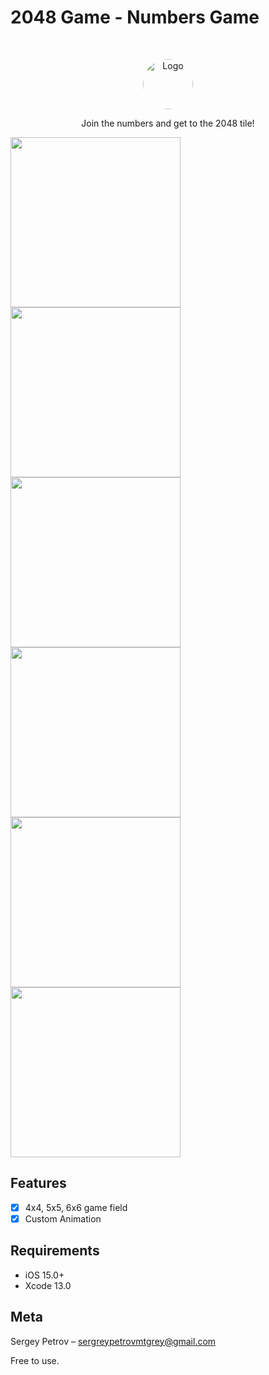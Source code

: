 # 2048 Game - Numbers Game
<br />
<p align="center">
  <a href="https://github.com/Mutagrey/2048Game/blob/main/Screens/Icon.jpeg">
    <img src="/Screens/Icon.jpeg" alt="Logo" width="80" height="80" style="border-radius: 50px">
  </a>
  <p align="center">
       Join the numbers and get to the 2048 tile!
  </p>
</p>

<p align="row">
<img src= "https://github.com/Mutagrey/2048Game/blob/main/Screens/screen1.png" width="272" >
<img src= "https://github.com/Mutagrey/2048Game/blob/main/Screens/screen2.png" width="272" >
<img src= "https://github.com/Mutagrey/2048Game/blob/main/Screens/screen3.png" width="272" >
<img src= "https://github.com/Mutagrey/2048Game/blob/main/Screens/screen4.png" width="272" >
<img src= "https://github.com/Mutagrey/2048Game/blob/main/Screens/screen5.png" width="272" >
<img src= "https://github.com/Mutagrey/2048Game/blob/main/Screens/screen6.png" width="272" >
</p>

## Features

- [x] 4x4, 5x5, 6x6 game field
- [x] Custom Animation

## Requirements

- iOS 15.0+
- Xcode 13.0

## Meta

Sergey Petrov  – sergreypetrovmtgrey@gmail.com

Free to use.
